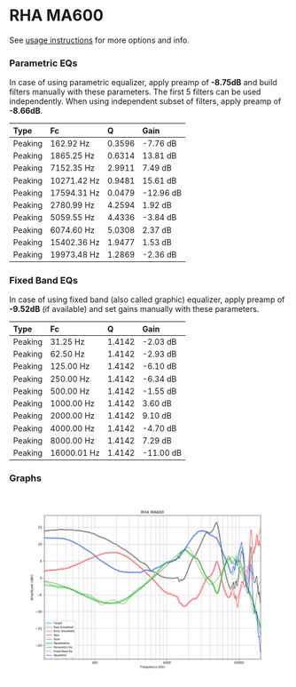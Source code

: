 # RHA MA600
See [usage instructions](https://github.com/jaakkopasanen/AutoEq#usage) for more options and info.

### Parametric EQs
In case of using parametric equalizer, apply preamp of **-8.75dB** and build filters manually
with these parameters. The first 5 filters can be used independently.
When using independent subset of filters, apply preamp of **-8.66dB**.

| Type    | Fc          |      Q | Gain      |
|:--------|:------------|:-------|:----------|
| Peaking | 162.92 Hz   | 0.3596 | -7.76 dB  |
| Peaking | 1865.25 Hz  | 0.6314 | 13.81 dB  |
| Peaking | 7152.35 Hz  | 2.9911 | 7.49 dB   |
| Peaking | 10271.42 Hz | 0.9481 | 15.61 dB  |
| Peaking | 17594.31 Hz | 0.0479 | -12.96 dB |
| Peaking | 2780.99 Hz  | 4.2594 | 1.92 dB   |
| Peaking | 5059.55 Hz  | 4.4336 | -3.84 dB  |
| Peaking | 6074.60 Hz  | 5.0308 | 2.37 dB   |
| Peaking | 15402.36 Hz | 1.9477 | 1.53 dB   |
| Peaking | 19973.48 Hz | 1.2869 | -2.36 dB  |

### Fixed Band EQs
In case of using fixed band (also called graphic) equalizer, apply preamp of **-9.52dB**
(if available) and set gains manually with these parameters.

| Type    | Fc          |      Q | Gain      |
|:--------|:------------|:-------|:----------|
| Peaking | 31.25 Hz    | 1.4142 | -2.03 dB  |
| Peaking | 62.50 Hz    | 1.4142 | -2.93 dB  |
| Peaking | 125.00 Hz   | 1.4142 | -6.10 dB  |
| Peaking | 250.00 Hz   | 1.4142 | -6.34 dB  |
| Peaking | 500.00 Hz   | 1.4142 | -1.55 dB  |
| Peaking | 1000.00 Hz  | 1.4142 | 3.60 dB   |
| Peaking | 2000.00 Hz  | 1.4142 | 9.10 dB   |
| Peaking | 4000.00 Hz  | 1.4142 | -4.70 dB  |
| Peaking | 8000.00 Hz  | 1.4142 | 7.29 dB   |
| Peaking | 16000.01 Hz | 1.4142 | -11.00 dB |

### Graphs
![](./RHA%20MA600.png)